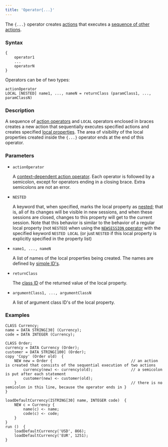 ```yaml
---
title: 'Operator{...}'
---
```


The `{...}` operator creates [actions](Actions.md) that executes a [sequence of other actions](Sequence_..._.md). 

### Syntax

    {
        operator1
        ...
        operatorN
    }

Operators can be of two types:

    actionOperator
    LOCAL [NESTED] name1, ..., nameN = returnClass (paramClass1, ..., paramClassN)

### Description

A sequence of [action operators](Action_operator.md) and `LOCAL` operators enclosed in braces creates a new action that sequentially executes specified actions and creates specified [local properties](Data_properties_DATA_.md). The area of visibility of the local properties created inside the `{...}` operator ends at the end of this operator.

### Parameters

- `actionOperator`

    A [context-dependent action operator](Action_operator.md#contextdependent). Each operator is followed by a semicolon, except for operators ending in a closing brace. Extra semicolons are not an error.

- `NESTED`

    A keyword that, when specified, marks the local property as [nested](Session_management.md#nested); that is, all of its changes will be visible in new sessions, and when these sessions are closed, changes to this property will get to the current session. Note that this behavior is similar to the behavior of a regular local property (not `NESTED`) when using the [`NEWSESSION` operator](NEWSESSION_operator.md) with the specified keyword `NESTED LOCAL` (or just `NESTED` if this local property is explicitly specified in the property list)

- `name1, ..., nameN`

    A list of names of the local properties being created. The names are defined by [simple ID's](IDs.md#id-broken).

- `returnClass`

    The [class ID](IDs.md#classid-broken) of the returned value of the local property. 

- `argumentClass1, ..., argumentClassN`

    A list of argument class ID's of the local property.

### Examples

```lsf
CLASS Currency;
name = DATA STRING[30] (Currency);
code = DATA INTEGER (Currency);

CLASS Order;
currency = DATA Currency (Order);
customer = DATA STRING[100] (Order);
copy 'Copy' (Order old)  {
    NEW new = Order {                                   // an action is created that consists of the sequential execution of two actions
        currency(new) <- currency(old);                 // a semicolon is put after each statement
        customer(new) <- customer(old);
    }                                                   // there is no semicolon in this line, because the operator ends in }
}

loadDefaultCurrency(ISTRING[30] name, INTEGER code)  {
    NEW c = Currency {
        name(c) <- name;
        code(c) <- code;
    }
}
run ()  {
    loadDefaultCurrency('USD', 866);
    loadDefaultCurrency('EUR', 1251);
}
```
